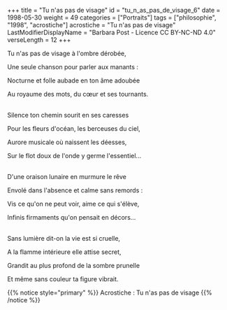 +++
title = "Tu n'as pas de visage"
id = "tu_n_as_pas_de_visage_6"
date = 1998-05-30
weight = 49
categories = ["Portraits"]
tags = ["philosophie", "1998", "acrostiche"]
acrostiche = "Tu n'as pas de visage"
LastModifierDisplayName = "Barbara Post - Licence CC BY-NC-ND 4.0"
verseLength = 12
+++

Tu n'as pas de visage à l'ombre dérobée,

Une seule chanson pour parler aux manants :

Nocturne et folle aubade en ton âme adoubée

Au royaume des mots, du cœur et ses tournants.

 \
Silence ton chemin sourit en ses caresses

Pour les fleurs d'océan, les berceuses du ciel,

Aurore musicale où naissent les déesses,

Sur le flot doux de l'onde y germe l'essentiel...

 \
D'une oraison lunaire en murmure le rêve

Envolé dans l'absence et calme sans remords :

Vis ce qu'on ne peut voir, aime ce qui s'élève,

Infinis firmaments qu'on pensait en décors...

 \
Sans lumière dit-on la vie est si cruelle,

A la flamme intérieure elle attise secret,

Grandit au plus profond de la sombre prunelle

Et même sans couleur ta figure vibrait.

{{% notice style="primary" %}}
Acrostiche : Tu n'as pas de visage
{{% /notice %}}
